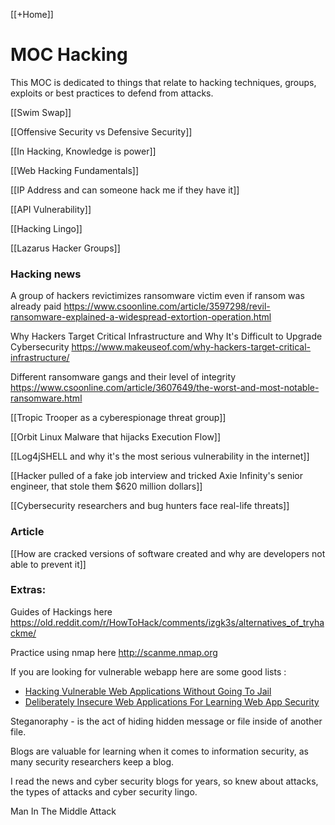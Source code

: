[[+Home]]

# MOC Hacking
This MOC is dedicated to things that relate to hacking techniques, groups, exploits or best practices to defend from attacks.

[[Swim Swap]]


[[Offensive Security vs Defensive Security]]


[[In Hacking, Knowledge is power]]


[[Web Hacking Fundamentals]]


[[IP Address and can someone hack me if they have it]]


[[API Vulnerability]]


[[Hacking Lingo]]


[[Lazarus Hacker Groups]]



### Hacking news

A group of hackers revictimizes ransomware victim even if ransom was already paid
https://www.csoonline.com/article/3597298/revil-ransomware-explained-a-widespread-extortion-operation.html

Why Hackers Target Critical Infrastructure and Why It's Difficult to Upgrade Cybersecurity
https://www.makeuseof.com/why-hackers-target-critical-infrastructure/


Different ransomware gangs and their level of integrity 
https://www.csoonline.com/article/3607649/the-worst-and-most-notable-ransomware.html


[[Tropic Trooper as a cyberespionage threat group]]


[[Orbit Linux Malware that hijacks Execution Flow]]


[[Log4jSHELL and why it's the most serious vulnerability in the internet]]


[[Hacker pulled of a fake job  interview and tricked Axie Infinity's senior engineer, that stole them $620 million dollars]]


[[Cybersecurity researchers and bug hunters face real-life threats]]



### Article
[[How are cracked versions of software created and why are developers not able to prevent it]]






### Extras:

Guides of Hackings here
https://old.reddit.com/r/HowToHack/comments/izgk3s/alternatives_of_tryhackme/


Practice using nmap here
http://scanme.nmap.org

If you are looking for vulnerable webapp here are some good lists :
-   [Hacking Vulnerable Web Applications Without Going To Jail](http://blog.taddong.com/2011/10/hacking-vulnerable-web-applications.html)
-   [Deliberately Insecure Web Applications For Learning Web App Security](http://www.irongeek.com/i.php?page=security/deliberately-insecure-web-applications-for-learning-web-app-security)


Steganoraphy - is the act of hiding hidden message or file inside of another file. 


Blogs are valuable for learning when it comes to information security, 
as many security researchers keep a blog.


I read the news and cyber security blogs for years, so knew about attacks, the types of attacks and cyber security lingo.


Man In The Middle Attack
